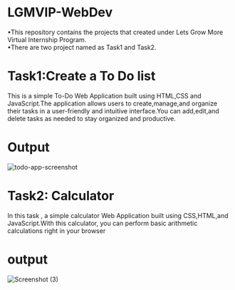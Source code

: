 # LGMVIP-WebDev

•This repository contains the projects that created under Lets Grow More Virtual Internship Program.
<br>
•There are two project named as Task1 and Task2.

# Task1:Create a To Do list

This is a simple To-Do Web Application built using HTML,CSS and JavaScript.The application allows users to create,manage,and organize their tasks in a user-friendly and intuitive interface.You can add,edit,and delete tasks as needed to stay organized and productive.

# Output
![todo-app-screenshot](https://github.com/Nilimarai/LGMVIP-Web-Task-Number/assets/164208333/d15a7fa5-209d-4ec6-ae2b-95e815fdec7d)


# Task2: Calculator

In this task , a simple calculator Web Application built using CSS,HTML,and JavaScript.With this calculator, you can perform basic arithmetic calculations right in your browser

# output
![Screenshot (3)](https://github.com/Nilimarai/LGMVIP-Web-Task-Number/assets/164208333/3e332dcb-d494-4b59-8b80-389450225461)
